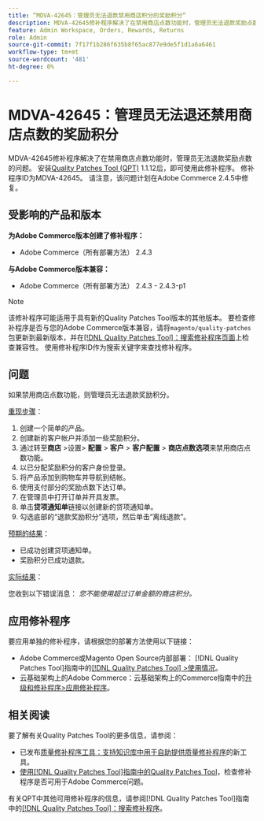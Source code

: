 ```yaml
---
title: “MDVA-42645：管理员无法退款禁用商店积分的奖励积分”
description: MDVA-42645修补程序解决了在禁用商店点数功能时，管理员无法退款奖励点数的问题。 安装[Quality Patches Tool (QPT)](https://experienceleague.adobe.com/zh-hans/docs/commerce-knowledge-base/kb/announcements/commerce-announcements/magento-quality-patches-released-new-tool-to-self-serve-quality-patches) 1.1.12后，即可使用此修补程序。 修补程序ID为MDVA-42645。 请注意，该问题计划在Adobe Commerce 2.4.5中修复。
feature: Admin Workspace, Orders, Rewards, Returns
role: Admin
source-git-commit: 7f17f1b286f635b8f65ac877e9de5f1d1a6a6461
workflow-type: tm+mt
source-wordcount: '481'
ht-degree: 0%

---
```


# MDVA-42645：管理员无法退还禁用商店点数的奖励积分

MDVA-42645修补程序解决了在禁用商店点数功能时，管理员无法退款奖励点数的问题。 安装[Quality Patches Tool (QPT)](https://experienceleague.adobe.com/zh-hans/docs/commerce-knowledge-base/kb/announcements/commerce-announcements/magento-quality-patches-released-new-tool-to-self-serve-quality-patches) 1.1.12后，即可使用此修补程序。 修补程序ID为MDVA-42645。 请注意，该问题计划在Adobe Commerce 2.4.5中修复。

## 受影响的产品和版本

**为Adobe Commerce版本创建了修补程序：**

* Adobe Commerce（所有部署方法） 2.4.3

**与Adobe Commerce版本兼容：**

* Adobe Commerce（所有部署方法） 2.4.3 - 2.4.3-p1

>[!NOTE]
>
>该修补程序可能适用于具有新的Quality Patches Tool版本的其他版本。 要检查修补程序是否与您的Adobe Commerce版本兼容，请将`magento/quality-patches`包更新到最新版本，并在[[!DNL Quality Patches Tool]：搜索修补程序页面](https://experienceleague.adobe.com/zh-hans/docs/commerce-knowledge-base/kb/announcements/commerce-announcements/magento-quality-patches-released-new-tool-to-self-serve-quality-patches)上检查兼容性。 使用修补程序ID作为搜索关键字来查找修补程序。

## 问题

如果禁用商店点数功能，则管理员无法退款奖励积分。

<u>重现步骤</u>：

1. 创建一个简单的产品。
1. 创建新的客户帐户并添加一些奖励积分。
1. 通过转至&#x200B;**商店** >设置> **配置** > **客户** > **客户配置** > **商店点数选项**&#x200B;来禁用商店点数功能。
1. 以已分配奖励积分的客户身份登录。
1. 将产品添加到购物车并导航到结帐。
1. 使用支付部分的奖励点数下达订单。
1. 在管理员中打开订单并开具发票。
1. 单击&#x200B;**贷项通知单**&#x200B;链接以创建新的贷项通知单。
1. 勾选底部的“退款奖励积分”选项，然后单击“离线退款”**&#x200B;**。

<u>预期的结果</u>：

* 已成功创建贷项通知单。
* 奖励积分已成功退款。

<u>实际结果</u>：

您收到以下错误消息： *您不能使用超过订单金额的商店积分。*

## 应用修补程序

要应用单独的修补程序，请根据您的部署方法使用以下链接：

* Adobe Commerce或Magento Open Source内部部署： [!DNL Quality Patches Tool]指南中的[[!DNL Quality Patches Tool] >使用情况](/help/tools/quality-patches-tool/usage.md)。
* 云基础架构上的Adobe Commerce：云基础架构上的Commerce指南中的[升级和修补程序>应用修补程序](https://experienceleague.adobe.com/docs/commerce-cloud-service/user-guide/develop/upgrade/apply-patches.html?lang=zh-Hans)。

## 相关阅读

要了解有关Quality Patches Tool的更多信息，请参阅：

* 已发布[质量修补程序工具：支持知识库中用于自助提供质量修补程序](https://experienceleague.adobe.com/zh-hans/docs/commerce-knowledge-base/kb/announcements/commerce-announcements/magento-quality-patches-released-new-tool-to-self-serve-quality-patches)的新工具。
* [使用[!DNL Quality Patches Tool]指南中的Quality Patches Tool](/help/tools/quality-patches-tool/patches-available-in-qpt/check-patch-for-magento-issue-with-magento-quality-patches.md)，检查修补程序是否可用于Adobe Commerce问题。

有关QPT中其他可用修补程序的信息，请参阅[!DNL Quality Patches Tool]指南中的[[!DNL Quality Patches Tool]：搜索修补程序](https://experienceleague.adobe.com/tools/commerce-quality-patches/index.html?lang=zh-Hans)。
